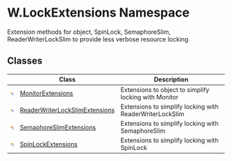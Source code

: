 W.LockExtensions Namespace
==========================
Extension methods for object, SpinLock, SemaphoreSlim, ReaderWriterLockSlim to provide less verbose resource locking


Classes
-------

                | Class                               | Description                                              
--------------- | ----------------------------------- | -------------------------------------------------------- 
![Public class] | [MonitorExtensions][1]              | Extensions to object to simplify locking with Monitor    
![Public class] | [ReaderWriterLockSlimExtensions][2] | Extensions to simplify locking with ReaderWriterLockSlim 
![Public class] | [SemaphoreSlimExtensions][3]        | Extensions to simplify locking with SemaphoreSlim        
![Public class] | [SpinLockExtensions][4]             | Extensions to simplify locking with SpinLock             

[1]: MonitorExtensions/README.md
[2]: ReaderWriterLockSlimExtensions/README.md
[3]: SemaphoreSlimExtensions/README.md
[4]: SpinLockExtensions/README.md
[Public class]: ../_icons/pubclass.gif "Public class"